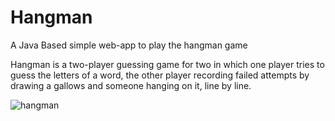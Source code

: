 # Hangman
 A Java Based simple web-app to play the hangman game
 
Hangman is a two-player guessing game for two in which one player tries to guess the letters of a word, the other player recording failed attempts by drawing a gallows and someone hanging on it, line by line. 

![hangman](https://user-images.githubusercontent.com/63841770/95607942-159f9580-0a7a-11eb-979d-6d83872ac772.jpg)
